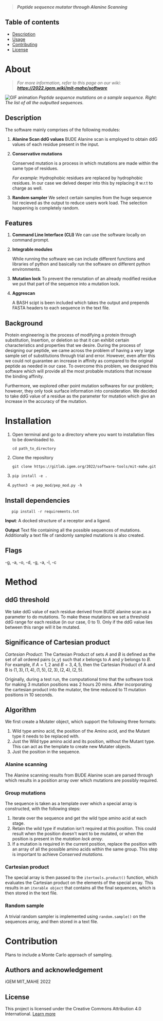 > ***Peptide sequence mutator through Alanine Scanning***

## Table of contents

-  [Description](#description)
-  [Usage](#usage)
-  [Contributing](#contribution)
-  [License](#license)

# About

> *For more information, refer to this page on our wiki: **https://2022.igem.wiki/mit-mahe/software***

![GIF animation](https://static.igem.wiki/teams/4200/wiki/software/cartesianproduct-manimce-v0-16-0-post0.gif)
*Peptide sequence mutations on a sample sequence. Right: The list of all the outputted sequences.*

## Description

The software mainly comprises of the following modules:

1. **Alanine Scan ddG values**
   BUDE Alanine scan is employed to obtain ddG values of each residue present in the input.

2. **Conservative mutations**

   Conserved mutation is a process in which mutations are made within the same type of residues.

   *For example*: Hydrophobic residues are replaced by hydrophobic residues. In our case we delved deeper into this by replacing it w.r.t to charge as well.

3. **Random sampler**
   We select certain samples from the huge sequence list recieved as the output to reduce users work load. The selection happening is completely random.

## Features

1. **Command Line Interface (CLI)**
   We can use the software locally on command prompt.

2. **Integrable modules**

   While running the software we can include different functions and libraries of python and basically run the software on different python environments.

3. **Mutation lock**
   To prevent the remutation of an already modified residue we put that part of the sequence into a mutation lock.

4. **Aggrescan**

   A BASH scipt is been included which takes the output and prepends FASTA headers to each sequence in the text file.

## Background

Protein engineering is the process of modifying a protein through substitution, Insertion, or deletion so that it can exhibit certain characteristics and properties that we desire. During the process of designing our peptide, we came across the problem of having a very large sample set of substitutions through trial and error. However, even after this we could not guarantee an increase in affinity as compared to the original peptide as needed in our case. To overcome this problem, we designed this software which will provide all the most probable mutations that increase the binding affinity.

Furthermore, we explored other point mutation softwares for our problem; however, they only took surface information into consideration. We decided to take ddG value of a residue as the parameter for mutation which give an increase in the accuracy of the mutation.

# Installation

1. Open terminal and go to a directory where you want to installation files to be downloaded to.

   ```shell
   cd path_to_directory
   ```

2. Clone the repository

   ```shell
   git clone https://gitlab.igem.org/2022/software-tools/mit-mahe.git
   ```

3. ```shell
   pip install -e .
   ```

4. ```shell
   python3 -m pep_mod/pep_mod.py -h
   ```

## Install dependencies

   ```shell
      pip install -r requirements.txt
   ```

**Input**: A docked structure of a receptor and a ligand.

**Output** Text file containing all the possible sequences of mutations. Additionally a text file of randomly sampled mutations is also created.

## Flags

-g, -a, -o, -d, -g, -a, -l, -c

# Method

## ddG threshold

We take ddG value of each residue derived from BUDE alanine scan as a parameter to do mutations. To make these mutations we set a threshold ddG range for each residue (in our case, 0 to 1). Only if the ddG value lies between this range will it be mutated.

## Significance of Cartesian product

*Cartesian Product*: The Cartesian Product of sets $A$ and $B$ is defined as the set of all ordered pairs $(x, y)$ such that $x$ belongs to $A$ and $y$ belongs to $B$. 
For example, if $A = {1, 2}$ and $B = {3, 4, 5}$, then the Cartesian Product of A and B is ${(1, 3), (1, 4), (1, 5), (2, 3), (2, 4), (2, 5)}$. 

Originally, during a test run, the computational time that the software took for making 3 mutation positions was 2 hours 20 mins.
After incorporating the cartesian product into the mutator, the time reduced to 11 mutation positions in 10 seconds.

## Algorithm

We first create a Mutater object, which support the following three formats:

1. Wild type amino acid, the position of the Amino acid, and the Mutant type it needs to be replaced with.
2. Just the Wild type amino acid and its position, without the Mutant type. This can act as the template to create new Mutater objects.
3. Just the position in the sequence.

### Alanine scanning

The Alanine scanning results from BUDE Alanine scan are parsed through which results in a position array over which mutations are possibly required.

### Group mutations

The sequence is taken as a template over which a special array is constructed, with the following steps:

1. Iterate over the sequence and get the wild type amino acid at each stage.
2. Retain the wild type if mutation isn't required at this position. This could result when the position doesn't want to be mutated, or when the position is present in the *mutation lock array*.
3. If a mutation is required in the current position, replace the position with an array of all the possible amino acids within the same group. This step is important to achieve *Conserved mutations.*

### Cartesian product

The special array is then passed to the `itertools.product()` function, which evaluates the Cartesian product on the elements of the special array. This results in an `iterable object`  that contains all the final sequences, which is then stored in the text file.

### Random sample

A trivial random sampler is implemented using `random.sample()` on the sequences array, and then stored in a text file.

# Contribution

Plans to include a Monte Carlo approach of sampling.

## Authors and acknowledgement

iGEM MIT_MAHE 2022

## License

This project is licensed under the Creative Commons Attribution 4.0 International.
[Learn more](http://choosealicense.com/licenses/cc-by-4.0/)

